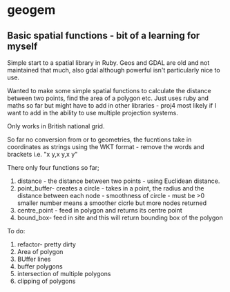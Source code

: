 # geogem
## Basic spatial functions - bit of a learning for myself


Simple start to a spatial library in Ruby. Geos and GDAL are old and not maintained that much, also gdal although powerful isn't particularly nice to use.

Wanted to make some simple spatial functions to calculate the distance between two points, find the area of a polygon etc. Just uses ruby and maths so far but might have to add in other libraries - proj4 most likely if I want to add in the ability to use multiple projection systems.  

Only works in British national grid. 

So far no conversion from or to geometries, the fucntions take in coordinates as strings using the WKT format - remove the words and brackets i.e. "x y,x y,x y" 

There only four functions so far;

1. distance - the distance between two points - using Euclidean distance.
2. point_buffer- creates a circle - takes in a point, the radius and the distance between each node - smoothness of circle - must be >0 smaller number means a smoother cicrle but more nodes returned
3. centre_point - feed in polygon and returns its centre point
4. bound_box- feed in site and this will return bounding box of the polygon


To do:
1. refactor- pretty dirty
2. Area of polygon
3. BUffer lines
4. buffer polygons
5. intersection of multiple polygons
6. clipping of polygons
